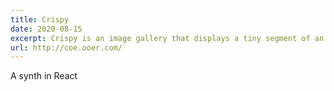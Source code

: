 ```yaml
---
title: Crispy
date: 2020-08-15
excerpt: Crispy is an image gallery that displays a tiny segment of an image, and then uses the whole gallery to display the full image on mouseover.
url: http://coe.ooer.com/
---
```


A synth in React